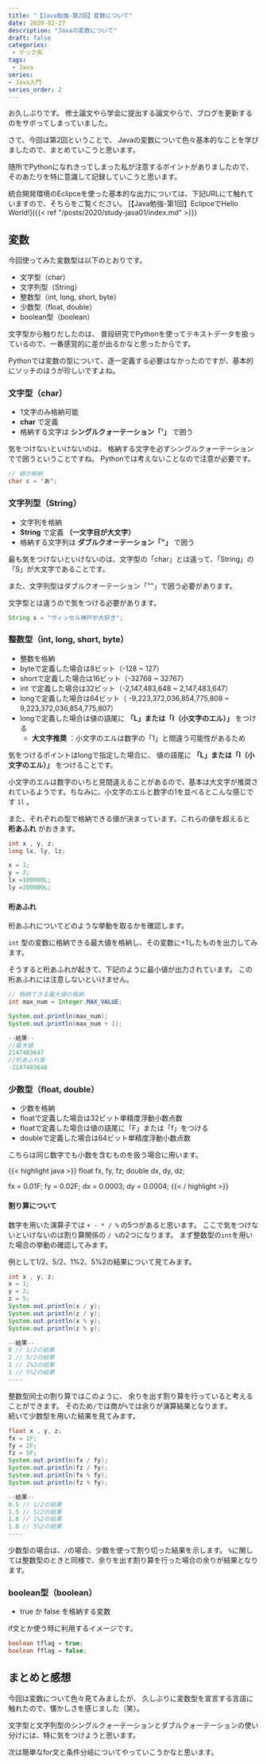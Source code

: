 ```yaml
---
title: "【Java勉強-第2回】変数について"
date: 2020-02-27
description: "Javaの変数について"
draft: false
categories:
 - テック系
tags:
 - Java
series:
- Java入門
series_order: 2
---
```


お久しぶりです。
修士論文やら学会に提出する論文やらで、ブログを更新するのをサボってしまっていました。

さて、今回は第2回ということで、
Javaの変数について色々基本的なことを学びましたので、まとめていこうと思います。

随所でPythonになれきってしまった私が注意するポイントがありましたので、そのあたりを特に意識して記録していこうと思います。

統合開発環境のEclipceを使った基本的な出力については、下記URLにて触れていますので、そちらをご覧ください。
[【Java勉強-第1回】EclipceでHello World!]({{< ref "/posts/2020/study-java01/index.md" >}})

## 変数

今回使ってみた変数型は以下のとおりです。

- 文字型（char）
- 文字列型（String）
- 整数型（int, long, short, byte）
- 少数型（float, double）
- boolean型（boolean）

文字型から触りだしたのは、
普段研究でPythonを使ってテキストデータを扱っているので、一番感覚的に差が出るかなと思ったからです。

Pythonでは変数の型について、逐一定義する必要はなかったのですが、基本的にソッチのほうが珍しいですよね。

### 文字型（char）

- 1文字のみ格納可能
- __char__ で定義
- 格納する文字は __シングルクォーテーション「'」__ で囲う

気をつけないといけないのは、
格納する文字を必ずシングルクォーテーションでで囲うということですね。
Pythonでは考えないことなので注意が必要です。

```java
// 値の格納
char c = 'あ';
```

### 文字列型（String）

- 文字列を格納
- __String__ で定義 __（一文字目が大文字）__
- 格納する文字列は __ダブルクオーテーション「"」__ で囲う

最も気をつけないといけないのは、文字型の「char」とは違って、「String」の「S」が大文字であることです。

また、文字列型はダブルクオーテーション「""」で囲う必要があります。

文字型とは違うので気をつける必要があります。

```java
String s = "ヴィッセル神戸が大好き";
```

### 整数型（int, long, short, byte）

- 整数を格納
- byteで定義した場合は8ビット（-128 ~ 127）
- shortで定義した場合は16ビット（-32768 ~ 32767）
- int で定義した場合は32ビット（-2,147,483,648 ~ 2,147,483,647）
- longで定義した場合は64ビット（ -9,223,372,036,854,775,808 ~ 9,223,372,036,854,775,807）
- longで定義した場合は値の語尾に __「L」または「l（小文字のエル）」__ をつける
  - __大文字推奨__ ：小文字のエルは数字の「1」と間違う可能性があるため

気をつけるポイントはlongで指定した場合に、
値の語尾に __「L」または「l（小文字のエル）」__ をつけることです。

小文字のエルは数字のいちと見間違えることがあるので、基本は大文字が推奨されているようです。ちなみに、小文字のエルと数字の1を並べるとこんな感じです `1l` 。

また、それぞれの型で格納できる値が決まっています。これらの値を超えると __桁あふれ__ がおきます。

```java
int x , y, z;
long lx, ly, lz;

x = 1;
y = 2;
lx =100000L;
ly =200000L;
```

#### 桁あふれ

桁あふれについてどのような挙動を取るかを確認します。

`int` 型の変数に格納できる最大値を格納し、その変数に+1したものを出力してみます。

そうすると桁あふれが起きて、下記のように最小値が出力されています。
この桁あふれには注意しないといけません。

```java
// 格納できる最大値の格納
int max_num = Integer.MAX_VALUE;

System.out.println(max_num);
System.out.println(max_num + 1);

--結果--
//最大値
2147483647
//桁あふれ後
-2147483648
```

### 少数型（float, double）

- 少数を格納
- floatで定義した場合は32ビット単精度浮動小数点数
- floatで定義した場合は値の語尾に「F」または「f」をつける
- doubleで定義した場合は64ビット単精度浮動小数点数

こちらは同じ数字でも小数を含むものを扱う場合に用います。

{{< highlight java >}}
float fx, fy, fz;
double dx, dy, dz;

fx = 0.01F;
fy = 0.02F;
dx = 0.0003;
dy = 0.0004;
{{< / highlight >}}

#### 割り算について

数字を用いた演算子では `+ - * / %` の5つがあると思います。
ここで気をつけないといけないのは割り算関係の `/ %`の2つになります。
まず整数型の`int`を用いた場合の挙動の確認してみます。

例として1/2、5/2、1%2、5%2の結果について見てみます。

```java
int x , y, z;
x = 1;
y = 2;
z = 5;
System.out.println(x / y);
System.out.println(z / y);
System.out.println(x % y);
System.out.println(z % y);

--結果--
0 // 1/2の結果
2 // 5/2の結果
1 // 1%2の結果
1 // 5%2の結果
----
```

整数型同士の割り算ではこのように、
余りを出す割り算を行っていると考えることができます。
そのため`/`では商が`%`では余りが演算結果となります。\
続いて少数型を用いた結果を見てみます。

```java
float x , y, z;
fx = 1F;
fy = 2F;
fz = 5F;
System.out.println(fx / fy);
System.out.println(fz / fy);
System.out.println(fx % fy);
System.out.println(fz % fy);

--結果--
0.5 // 1/2の結果
1.5 // 5/2の結果
1.0 // 1%2の結果
1.0 // 5%2の結果
----
```

少数型の場合は、`/`の場合、少数を使って割り切った結果を示します。
`%`に関しては整数型のときと同様で、余りを出す割り算を行った場合の余りが結果となります。

### boolean型（boolean）

- true か false を格納する変数

if文とか使う時に利用するイメージです。

```java
boolean tflag = true;
boolean fflag = false;
```

## まとめと感想

今回は変数について色々見てみましたが、
久しぶりに変数型を宣言する言語に触れたので、懐かしさを感じました（笑）。

文字型と文字列型のシングルクォーテーションとダブルクォーテーションの使い分けには、特に気をつけようと思います。

次は簡単なfor文と条件分岐についてやっていこうかなと思います。
